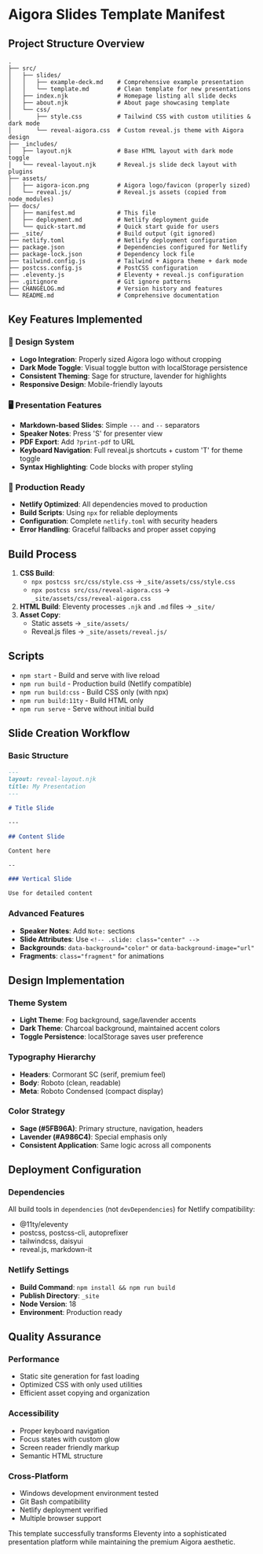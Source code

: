 # Aigora Slides Template Manifest

## Project Structure Overview

```
.
├── src/
│   ├── slides/
│   │   ├── example-deck.md    # Comprehensive example presentation
│   │   └── template.md        # Clean template for new presentations
│   ├── index.njk              # Homepage listing all slide decks
│   ├── about.njk              # About page showcasing template
│   └── css/
│       ├── style.css          # Tailwind CSS with custom utilities & dark mode
│       └── reveal-aigora.css  # Custom reveal.js theme with Aigora design
├── _includes/
│   ├── layout.njk             # Base HTML layout with dark mode toggle
│   └── reveal-layout.njk      # Reveal.js slide deck layout with plugins
├── assets/
│   ├── aigora-icon.png        # Aigora logo/favicon (properly sized)
│   └── reveal.js/             # Reveal.js assets (copied from node_modules)
├── docs/
│   ├── manifest.md            # This file
│   ├── deployment.md          # Netlify deployment guide
│   └── quick-start.md         # Quick start guide for users
├── _site/                     # Build output (git ignored)
├── netlify.toml               # Netlify deployment configuration
├── package.json               # Dependencies configured for Netlify
├── package-lock.json          # Dependency lock file
├── tailwind.config.js         # Tailwind + Aigora theme + dark mode
├── postcss.config.js          # PostCSS configuration
├── .eleventy.js               # Eleventy + reveal.js configuration
├── .gitignore                 # Git ignore patterns
├── CHANGELOG.md               # Version history and features
└── README.md                  # Comprehensive documentation
```

## Key Features Implemented

### 🎨 Design System
- **Logo Integration**: Properly sized Aigora logo without cropping
- **Dark Mode Toggle**: Visual toggle button with localStorage persistence
- **Consistent Theming**: Sage for structure, lavender for highlights
- **Responsive Design**: Mobile-friendly layouts

### 🖥️ Presentation Features
- **Markdown-based Slides**: Simple `---` and `--` separators
- **Speaker Notes**: Press 'S' for presenter view
- **PDF Export**: Add `?print-pdf` to URL
- **Keyboard Navigation**: Full reveal.js shortcuts + custom 'T' for theme toggle
- **Syntax Highlighting**: Code blocks with proper styling

### 🚀 Production Ready
- **Netlify Optimized**: All dependencies moved to production
- **Build Scripts**: Using `npx` for reliable deployments
- **Configuration**: Complete `netlify.toml` with security headers
- **Error Handling**: Graceful fallbacks and proper asset copying

## Build Process

1. **CSS Build**: 
   - `npx postcss src/css/style.css` → `_site/assets/css/style.css`
   - `npx postcss src/css/reveal-aigora.css` → `_site/assets/css/reveal-aigora.css`
2. **HTML Build**: Eleventy processes `.njk` and `.md` files → `_site/`
3. **Asset Copy**: 
   - Static assets → `_site/assets/`
   - Reveal.js files → `_site/assets/reveal.js/`

## Scripts

- `npm start` - Build and serve with live reload
- `npm run build` - Production build (Netlify compatible)
- `npm run build:css` - Build CSS only (with npx)
- `npm run build:11ty` - Build HTML only
- `npm run serve` - Serve without initial build

## Slide Creation Workflow

### Basic Structure
```markdown
---
layout: reveal-layout.njk
title: My Presentation
---

# Title Slide

---

## Content Slide

Content here

--

### Vertical Slide

Use for detailed content
```

### Advanced Features
- **Speaker Notes**: Add `Note:` sections
- **Slide Attributes**: Use `<!-- .slide: class="center" -->`
- **Backgrounds**: `data-background="color"` or `data-background-image="url"`
- **Fragments**: `class="fragment"` for animations

## Design Implementation

### Theme System
- **Light Theme**: Fog background, sage/lavender accents
- **Dark Theme**: Charcoal background, maintained accent colors
- **Toggle Persistence**: localStorage saves user preference

### Typography Hierarchy
- **Headers**: Cormorant SC (serif, premium feel)
- **Body**: Roboto (clean, readable)
- **Meta**: Roboto Condensed (compact display)

### Color Strategy
- **Sage (#5FB96A)**: Primary structure, navigation, headers
- **Lavender (#A986C4)**: Special emphasis only
- **Consistent Application**: Same logic across all components

## Deployment Configuration

### Dependencies
All build tools in `dependencies` (not `devDependencies`) for Netlify compatibility:
- @11ty/eleventy
- postcss, postcss-cli, autoprefixer
- tailwindcss, daisyui
- reveal.js, markdown-it

### Netlify Settings
- **Build Command**: `npm install && npm run build`
- **Publish Directory**: `_site`
- **Node Version**: 18
- **Environment**: Production ready

## Quality Assurance

### Performance
- Static site generation for fast loading
- Optimized CSS with only used utilities
- Efficient asset copying and organization

### Accessibility
- Proper keyboard navigation
- Focus states with custom glow
- Screen reader friendly markup
- Semantic HTML structure

### Cross-Platform
- Windows development environment tested
- Git Bash compatibility
- Netlify deployment verified
- Multiple browser support

This template successfully transforms Eleventy into a sophisticated presentation platform while maintaining the premium Aigora aesthetic.